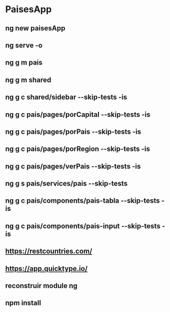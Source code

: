 # PaisesApp
## ng new paisesApp
## ng serve -o

## ng g m pais
## ng g m shared
## ng g c shared/sidebar --skip-tests -is
## ng g c pais/pages/porCapital --skip-tests -is
## ng g c pais/pages/porPais --skip-tests -is
## ng g c pais/pages/porRegion --skip-tests -is
## ng g c pais/pages/verPais --skip-tests -is
## ng g s pais/services/pais --skip-tests

## ng g c pais/components/pais-tabla --skip-tests -is
## ng g c pais/components/pais-input --skip-tests -is


## https://restcountries.com/
## https://app.quicktype.io/

## reconstruir module ng
## npm install

